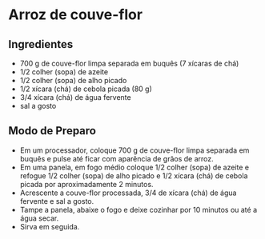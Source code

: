 # Arroz de couve-flor

## Ingredientes

- 700 g de couve-flor limpa separada em buquês (7 xícaras de chá)
- 1/2 colher (sopa) de azeite
- 1/2 colher (sopa) de alho picado
- 1/2 xícara (chá) de cebola picada (80 g)
- 3/4 xícara (chá) de água fervente
- sal a gosto

## Modo de Preparo

- Em um processador, coloque 700 g de couve-flor limpa separada em buquês e pulse até ficar com aparência de grãos de arroz.
- Em uma panela, em fogo médio coloque 1/2 colher (sopa) de azeite e refogue 1/2 colher (sopa) de alho picado e 1/2 xícara (chá) de cebola picada por aproximadamente 2 minutos.
- Acrescente a couve-flor processada, 3/4 de xícara (chá) de água fervente e sal a gosto.
- Tampe a panela, abaixe o fogo e deixe cozinhar por 10 minutos ou até a água secar.
- Sirva em seguida.
